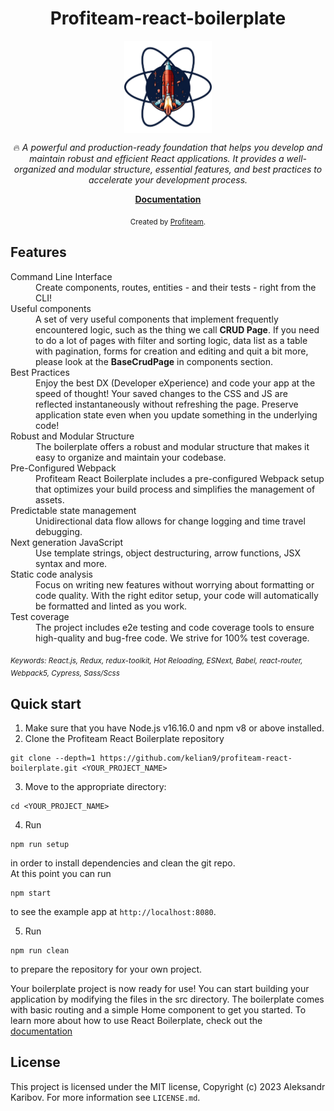 <h1 align="center">Profiteam-react-boilerplate</h1>

<div align="center">
	<img src="https://github.com/kelian9/profiteam-react-boilerplate-brand/blob/main/assets/boilerplate.png" alt="profiteam react boilerplate banner" align="center" style="width: 140px; height: 148px;" />
</div>

<p align="center">🔥 <em>A powerful and production-ready foundation that helps you develop and maintain robust and efficient React applications. It provides a well-organized and modular structure, essential features, and best practices to accelerate your development process.</em></p>

<p align="center">
	<a href="https://profiteam-react-boilerplate.gitbook.io/profiteam-react-boilerplate/" target="_blank"><strong>Documentation</strong></a>
</p>

<div align="center">
  <sub>Created by <a href="https://t.me/kelian9">Profiteam</a>.</sub>
</div>

## Features

<dl>
  <dt>Command Line Interface</dt>
  <dd>Create components, routes, entities - and their tests - right from the CLI!</dd>

  <dt>Useful components</dt>
  <dd>A set of very useful components that implement frequently encountered logic, such as the thing we call <b>CRUD Page</b>.
If you need to do a lot of pages with filter and sorting logic, data list as a table with pagination, forms for creation and editing and quit a bit more, please look at the <b>BaseCrudPage</b> in components section.</dd>

  <dt>Best Practices</dt>
  <dd>Enjoy the best DX (Developer eXperience) and code your app at the speed of thought! Your saved changes to the CSS and JS are reflected instantaneously without refreshing the page. Preserve application state even when you update something in the underlying code!</dd>

  <dt>Robust and Modular Structure</dt>
  <dd>The boilerplate offers a robust and modular structure that makes it easy to organize and maintain your codebase.</dd>

  <dt>Pre-Configured Webpack</dt>
  <dd>Profiteam React Boilerplate includes a pre-configured Webpack setup that optimizes your build process and simplifies the management of assets.</dd>

  <dt>Predictable state management</dt>
  <dd>Unidirectional data flow allows for change logging and time travel debugging.</dd>

  <dt>Next generation JavaScript</dt>
  <dd>Use template strings, object destructuring, arrow functions, JSX syntax and more.</dd>

  <dt>Static code analysis</dt>
  <dd>Focus on writing new features without worrying about formatting or code quality. With the right editor setup, your code will automatically be formatted and linted as you work.</dd>

  <dt>Test coverage</dt>
  <dd>The project includes e2e testing and code coverage tools to ensure high-quality and bug-free code. We strive for 100% test coverage.</dd>
</dl>

<sub><i>Keywords: React.js, Redux, redux-toolkit, Hot Reloading, ESNext, Babel, react-router, Webpack5, Cypress, Sass/Scss</i></sub>

## Quick start

1.  Make sure that you have Node.js v16.16.0 and npm v8 or above installed.
2.  Clone the Profiteam React Boilerplate repository
```Shell
git clone --depth=1 https://github.com/kelian9/profiteam-react-boilerplate.git <YOUR_PROJECT_NAME>
```
3.  Move to the appropriate directory:
```Shell
cd <YOUR_PROJECT_NAME>
```
4.  Run
```Shell
npm run setup
```
in order to install dependencies and clean the git repo.<br />
At this point you can run
```Shell
npm start
```
to see the example app at `http://localhost:8080`.

5.  Run
```Shell
npm run clean
```
to prepare the repository for your own project.

Your boilerplate project is now ready for use! You can start building your application by modifying the files in the src directory. The boilerplate comes with basic routing and a simple Home component to get you started. To learn more about how to use React Boilerplate, check out the [documentation]((https://profiteam-react-boilerplate.gitbook.io/profiteam-react-boilerplate/))

## License

This project is licensed under the MIT license, Copyright (c) 2023 Aleksandr Karibov. For more information see `LICENSE.md`.
